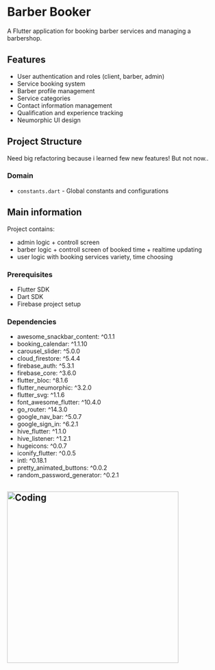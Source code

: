 # Barber Booker

A Flutter application for booking barber services and managing a barbershop.

## Features

- User authentication and roles (client, barber, admin)
- Service booking system
- Barber profile management
- Service categories
- Contact information management
- Qualification and experience tracking
- Neumorphic UI design

## Project Structure
Need big refactoring because i learned few new features! But not now..

### Domain
- `constants.dart` - Global constants and configurations

## Main information 
Project contains:
- admin logic + controll screen
- barber logic + controll screen of booked time + realtime updating
- user logic with booking services variety, time choosing


### Prerequisites
- Flutter SDK
- Dart SDK
- Firebase project setup

### Dependencies
-   awesome_snackbar_content: ^0.1.1
 -  booking_calendar: ^1.1.10
 -  carousel_slider: ^5.0.0
 -  cloud_firestore: ^5.4.4
 -  firebase_auth: ^5.3.1
 -  firebase_core: ^3.6.0
 -  flutter_bloc: ^8.1.6
 -  flutter_neumorphic: ^3.2.0
 -  flutter_svg: ^1.1.6
 -  font_awesome_flutter: ^10.4.0
 -  go_router: ^14.3.0
 -  google_nav_bar: ^5.0.7
 -  google_sign_in: ^6.2.1
 -  hive_flutter: ^1.1.0
 -  hive_listener: ^1.2.1
 -  hugeicons: ^0.0.7
 -  iconify_flutter: ^0.0.5
 -  intl: ^0.18.1
 -  pretty_animated_buttons: ^0.0.2
 -  random_password_generator: ^0.2.1

## <img align="center" alt="Coding" width="400" src="https://media1.tenor.com/m/GUU-LlTmwHwAAAAC/boysmell-felix-argyle.gif">

